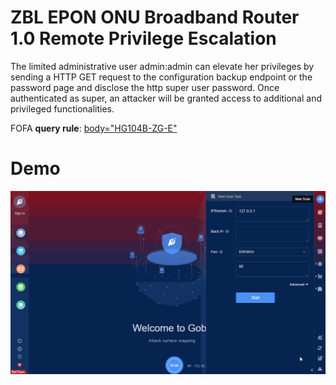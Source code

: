 # ZBL EPON ONU Broadband Router 1.0 Remote Privilege Escalation

The limited administrative user admin:admin can elevate her privileges by sending a HTTP GET request to the configuration backup endpoint or the password page and disclose the http super user password. Once authenticated as super, an attacker will be granted access to additional and privileged functionalities.

FOFA **query rule**: [body="HG104B-ZG-E"](https://fofa.so/result?qbase64=Ym9keT0iSEcxMDRCLVpHLUUi)

# Demo

![](ZBL_EPON_ONU_Broadband_Router_1_0_Remote_Privilege_Escalation.gif)

